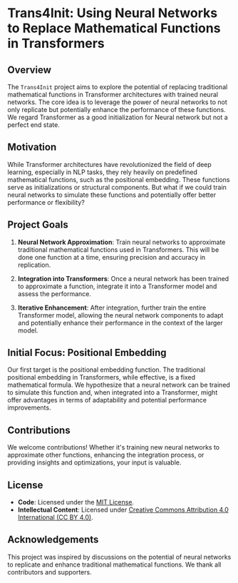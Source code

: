 # Trans4Init: Using Neural Networks to Replace Mathematical Functions in Transformers

## Overview

The `Trans4Init` project aims to explore the potential of replacing traditional mathematical functions in Transformer architectures with trained neural networks. The core idea is to leverage the power of neural networks to not only replicate but potentially enhance the performance of these functions. We regard Transformer as a good initialization for Neural network but not a perfect end state.

## Motivation

While Transformer architectures have revolutionized the field of deep learning, especially in NLP tasks, they rely heavily on predefined mathematical functions, such as the positional embedding. These functions serve as initializations or structural components. But what if we could train neural networks to simulate these functions and potentially offer better performance or flexibility?

## Project Goals

1. **Neural Network Approximation**: Train neural networks to approximate traditional mathematical functions used in Transformers. This will be done one function at a time, ensuring precision and accuracy in replication.
   
2. **Integration into Transformers**: Once a neural network has been trained to approximate a function, integrate it into a Transformer model and assess the performance. 

3. **Iterative Enhancement**: After integration, further train the entire Transformer model, allowing the neural network components to adapt and potentially enhance their performance in the context of the larger model.

## Initial Focus: Positional Embedding

Our first target is the positional embedding function. The traditional positional embedding in Transformers, while effective, is a fixed mathematical formula. We hypothesize that a neural network can be trained to simulate this function and, when integrated into a Transformer, might offer advantages in terms of adaptability and potential performance improvements.

## Contributions

We welcome contributions! Whether it's training new neural networks to approximate other functions, enhancing the integration process, or providing insights and optimizations, your input is valuable.

## License

- **Code**: Licensed under the [MIT License](LICENSE-MIT).
- **Intellectual Content**: Licensed under [Creative Commons Attribution 4.0 International (CC BY 4.0)](LICENSE-CC).



## Acknowledgements

This project was inspired by discussions on the potential of neural networks to replicate and enhance traditional mathematical functions. We thank all contributors and supporters.

